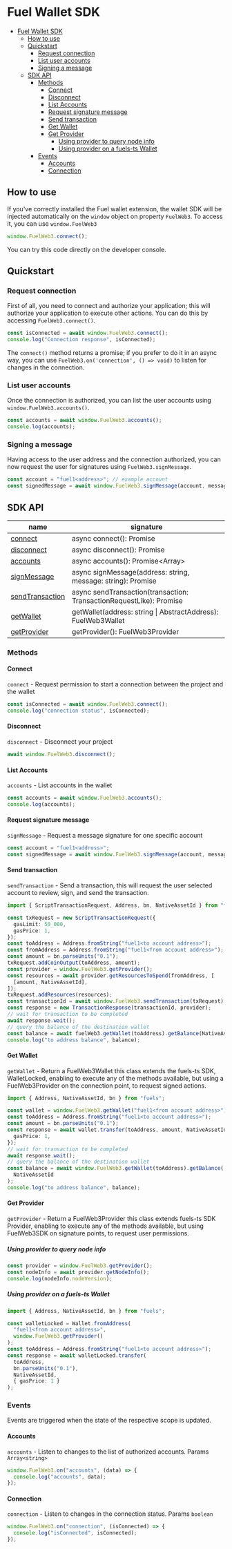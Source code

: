 # Fuel Wallet SDK

- [Fuel Wallet SDK](#fuel-wallet-sdk)
  - [How to use](#how-to-use)
  - [Quickstart](#quickstart)
    - [Request connection](#request-connection)
    - [List user accounts](#list-user-accounts)
    - [Signing a message](#signing-a-message)
  - [SDK API](#sdk-api)
    - [Methods](#methods)
      - [Connect](#connect)
      - [Disconnect](#disconnect)
      - [List Accounts](#list-accounts)
      - [Request signature message](#request-signature-message)
      - [Send transaction](#send-transaction)
      - [Get Wallet](#get-wallet)
      - [Get Provider](#get-provider)
        - [Using provider to query node info](#using-provider-to-query-node-info)
        - [Using provider on a fuels-ts Wallet](#using-provider-on-a-fuels-ts-wallet)
    - [Events](#events)
      - [Accounts](#accounts)
      - [Connection](#connection)

## How to use

If you've correctly installed the Fuel wallet extension, the wallet SDK will be injected automatically on the `window` object on property `FuelWeb3`. To access it, you can use `window.FuelWeb3`

```ts
window.FuelWeb3.connect();
```

You can try this code directly on the developer console.

## Quickstart

### Request connection

First of all, you need to connect and authorize your application; this will authorize your application to execute other actions. You can do this by accessing `FuelWeb3.connect()`.

```ts
const isConnected = await window.FuelWeb3.connect();
console.log("Connection response", isConnected);
```

The `connect()` method returns a promise; if you prefer to do it in an async way, you can use `FuelWeb3.on('connection', () => void)` to
listen for changes in the connection.

### List user accounts

Once the connection is authorized, you can list the user accounts using `window.FuelWeb3.accounts()`.

```ts
const accounts = await window.FuelWeb3.accounts();
console.log(accounts);
```

### Signing a message

Having access to the user address and the connection authorized, you can now request the user for signatures using `FuelWeb3.signMessage`.

```ts
const account = "fuel1<address>"; // example account
const signedMessage = await window.FuelWeb3.signMessage(account, message);
```

## SDK API

| name                                      | signature                                                                   |
| ----------------------------------------- | --------------------------------------------------------------------------- |
| [connect](#connect)                       | async connect(): Promise<boolean>                                           |
| [disconnect](#disconnect)                 | async disconnect(): Promise<boolean>                                        |
| [accounts](#list-user-accounts)           | async accounts(): Promise<Array<string>>                                    |
| [signMessage](#request-signature-message) | async signMessage(address: string, message: string): Promise<string>        |
| [sendTransaction](#send-transaction)      | async sendTransaction(transaction: TransactionRequestLike): Promise<string> |
| [getWallet](#get-wallet)                  | getWallet(address: string \| AbstractAddress): FuelWeb3Wallet               |
| [getProvider](#get-provider)              | getProvider(): FuelWeb3Provider                                             |

### Methods

#### Connect

`connect` - Request permission to start a connection between the project and the wallet

```ts
const isConnected = await window.FuelWeb3.connect();
console.log("connection status", isConnected);
```

#### Disconnect

`disconnect` - Disconnect your project

```ts
await window.FuelWeb3.disconnect();
```

#### List Accounts

`accounts` - List accounts in the wallet

```ts
const accounts = await window.FuelWeb3.accounts();
console.log(accounts);
```

#### Request signature message

`signMessage` - Request a message signature for one specific account

```ts
const account = "fuel1<address>";
const signedMessage = await window.FuelWeb3.signMessage(account, message);
```

#### Send transaction

`sendTransaction` - Send a transaction, this will request the user selected account to review,
sign, and send the transaction.

```ts
import { ScriptTransactionRequest, Address, bn, NativeAssetId } from "fuels";

const txRequest = new ScriptTransactionRequest({
  gasLimit: 50_000,
  gasPrice: 1,
});
const toAddress = Address.fromString("fuel1<to account address>");
const fromAddress = Address.fromString("fuel1<from account address>");
const amount = bn.parseUnits("0.1");
txRequest.addCoinOutput(toAddress, amount);
const provider = window.FuelWeb3.getProvider();
const resources = await provider.getResourcesToSpend(fromAddress, [
  [amount, NativeAssetId],
]);
txRequest.addResources(resources);
const transactionId = await window.FuelWeb3.sendTransaction(txRequest);
const response = new TransactionResponse(transactionId, provider);
// wait for transaction to be completed
await response.wait();
// query the balance of the destination wallet
const balance = await fuelWeb3.getWallet(toAddress).getBalance(NativeAssetId);
console.log("to address balance", balance);
```

#### Get Wallet

`getWallet` - Return a FuelWeb3Wallet this class extends the fuels-ts SDK, WalletLocked,
enabling to execute any of the methods available, but using a FuelWeb3Provider on the connection point,
to request signed actions.

```ts
import { Address, NativeAssetId, bn } from "fuels";

const wallet = window.FuelWeb3.getWallet("fuel1<from account address>");
const toAddress = Address.fromString("fuel1<to account address>");
const amount = bn.parseUnits("0.1");
const response = await wallet.transfer(toAddress, amount, NativeAssetId, {
  gasPrice: 1,
});
// wait for transaction to be completed
await response.wait();
// query the balance of the destination wallet
const balance = await window.FuelWeb3.getWallet(toAddress).getBalance(
  NativeAssetId
);
console.log("to address balance", balance);
```

#### Get Provider

`getProvider` - Return a FuelWeb3Provider this class extends fuels-ts SDK Provider, enabling to execute any of the methods available, but using FuelWeb3SDK on signature points, to request user permissions.

##### Using provider to query node info

```ts
const provider = window.FuelWeb3.getProvider();
const nodeInfo = await provider.getNodeInfo();
console.log(nodeInfo.nodeVersion);
```

##### Using provider on a fuels-ts Wallet

```ts
import { Address, NativeAssetId, bn } from "fuels";

const walletLocked = Wallet.fromAddress(
  "fuel1<from account address>",
  window.FuelWeb3.getProvider()
);
const toAddress = Address.fromString("fuel1<to account address>");
const response = await walletLocked.transfer(
  toAddress,
  bn.parseUnits("0.1"),
  NativeAssetId,
  { gasPrice: 1 }
);
```

### Events

Events are triggered when the state of the respective scope is updated.

#### Accounts

`accounts` - Listen to changes to the list of authorized accounts. Params `Array<string>`

```ts
window.FuelWeb3.on("accounts", (data) => {
  console.log("accounts", data);
});
```

#### Connection

`connection` - Listen to changes in the connection status. Params `boolean`

```ts
window.FuelWeb3.on("connection", (isConnected) => {
  console.log("isConnected", isConnected);
});
```
